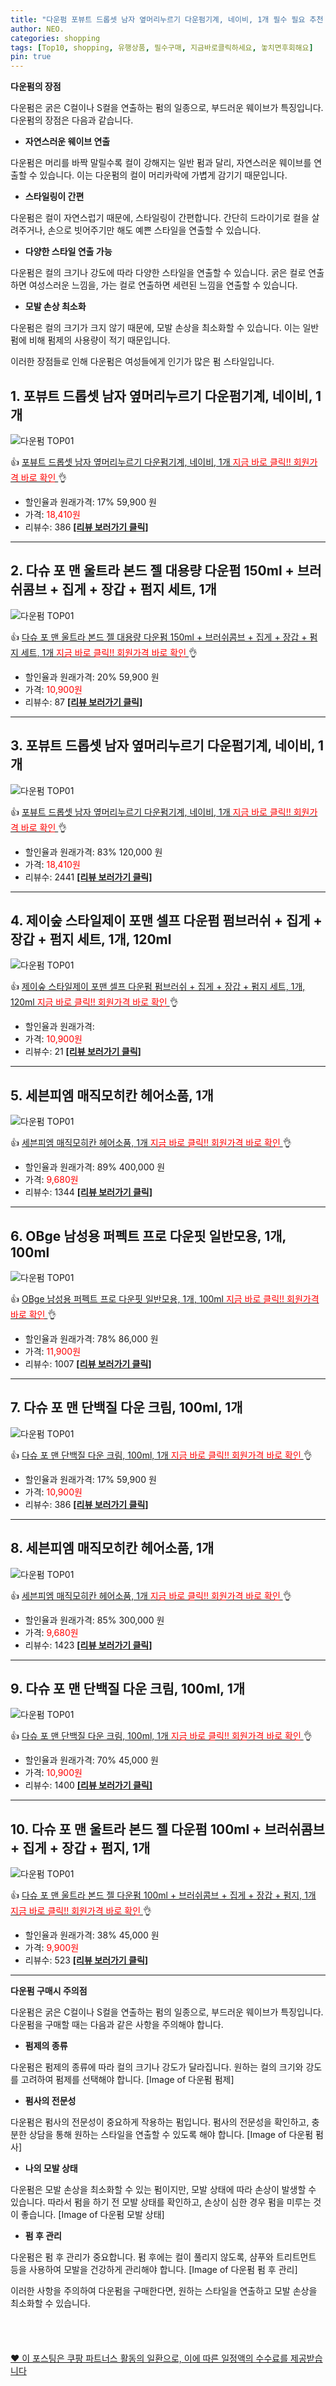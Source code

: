 ```yaml
---
title: "다운펌 포뷰트 드롭셋 남자 옆머리누르기 다운펌기계, 네이비, 1개 필수 필요 추천 제품 비교 최저 가격 비교 장점 구매 후기 구매평"
author: NEO.
categories: shopping
tags: [Top10, shopping, 유행상품, 필수구매, 지금바로클릭하세요, 놓치면후회해요]
pin: true
---
```

**다운펌의 장점**

다운펌은 굵은 C컬이나 S컬을 연출하는 펌의 일종으로, 부드러운 웨이브가 특징입니다. 다운펌의 장점은 다음과 같습니다.

* **자연스러운 웨이브 연출**

다운펌은 머리를 바짝 말릴수록 컬이 강해지는 일반 펌과 달리, 자연스러운 웨이브를 연출할 수 있습니다. 이는 다운펌의 컬이 머리카락에 가볍게 감기기 때문입니다.

* **스타일링이 간편**

다운펌은 컬이 자연스럽기 때문에, 스타일링이 간편합니다. 간단히 드라이기로 컬을 살려주거나, 손으로 빗어주기만 해도 예쁜 스타일을 연출할 수 있습니다.

* **다양한 스타일 연출 가능**

다운펌은 컬의 크기나 강도에 따라 다양한 스타일을 연출할 수 있습니다. 굵은 컬로 연출하면 여성스러운 느낌을, 가는 컬로 연출하면 세련된 느낌을 연출할 수 있습니다.

* **모발 손상 최소화**

다운펌은 컬의 크기가 크지 않기 때문에, 모발 손상을 최소화할 수 있습니다. 이는 일반 펌에 비해 펌제의 사용량이 적기 때문입니다.

이러한 장점들로 인해 다운펌은 여성들에게 인기가 많은 펌 스타일입니다.

   

## 1. 포뷰트 드롭셋 남자 옆머리누르기 다운펌기계, 네이비, 1개

![다운펌 TOP01](https://thumbnail9.coupangcdn.com/thumbnails/remote/490x490ex/image/rs_quotation_api/jar9jrf2/9ff720dcb5ba4eb59d4c05f33b211e92.jpg)


👍 [포뷰트 드롭셋 남자 옆머리누르기 다운펌기계, 네이비, 1개 <font color=red> 지금 바로 클릭!! 회원가격 바로 확인 </font> ](https://link.coupang.com/re/AFFSDP?lptag=AF3617701&subid=GithubCoopas&pageKey=7136117446&traceid=V0-153&itemId=17905910167&vendorItemId=85068650420) 👌 


- 할인율과 원래가격: 17%  59,900   원
- 가격: <span style='color:red'>18,410원</span>
- 리뷰수: 386  [**[리뷰 보러가기 클릭]**](https://link.coupang.com/re/AFFSDP?lptag=AF3617701&subid=GithubCoopas&pageKey=7136117446&traceid=V0-153&itemId=17905910167&vendorItemId=85068650420)

---


   

## 2. 다슈 포 맨 울트라 본드 젤 대용량 다운펌 150ml + 브러쉬콤브 + 집게 + 장갑 + 펌지 세트, 1개

![다운펌 TOP01](https://thumbnail8.coupangcdn.com/thumbnails/remote/490x490ex/image/retail/images/1000141881235220-9be69e21-ba07-43d3-9066-3677572911aa.jpg)


👍 [다슈 포 맨 울트라 본드 젤 대용량 다운펌 150ml + 브러쉬콤브 + 집게 + 장갑 + 펌지 세트, 1개 <font color=red> 지금 바로 클릭!! 회원가격 바로 확인 </font> ](https://link.coupang.com/re/AFFSDP?lptag=AF3617701&subid=GithubCoopas&pageKey=56444440&traceid=V0-153&itemId=14418052100&vendorItemId=81661940347) 👌 


- 할인율과 원래가격: 20%  59,900   원
- 가격: <span style='color:red'>10,900원</span>
- 리뷰수: 87  [**[리뷰 보러가기 클릭]**](https://link.coupang.com/re/AFFSDP?lptag=AF3617701&subid=GithubCoopas&pageKey=56444440&traceid=V0-153&itemId=14418052100&vendorItemId=81661940347)

---


   

## 3. 포뷰트 드롭셋 남자 옆머리누르기 다운펌기계, 네이비, 1개

![다운펌 TOP01](https://thumbnail9.coupangcdn.com/thumbnails/remote/490x490ex/image/rs_quotation_api/jar9jrf2/9ff720dcb5ba4eb59d4c05f33b211e92.jpg)


👍 [포뷰트 드롭셋 남자 옆머리누르기 다운펌기계, 네이비, 1개 <font color=red> 지금 바로 클릭!! 회원가격 바로 확인 </font> ](https://link.coupang.com/re/AFFSDP?lptag=AF3617701&subid=GithubCoopas&pageKey=7136117446&traceid=V0-153&itemId=17905910167&vendorItemId=85068650420) 👌 


- 할인율과 원래가격: 83%  120,000   원
- 가격: <span style='color:red'>18,410원</span>
- 리뷰수: 2441  [**[리뷰 보러가기 클릭]**](https://link.coupang.com/re/AFFSDP?lptag=AF3617701&subid=GithubCoopas&pageKey=7136117446&traceid=V0-153&itemId=17905910167&vendorItemId=85068650420)

---


   

## 4. 제이숲 스타일제이 포맨 셀프 다운펌 펌브러쉬 + 집게 + 장갑 + 펌지 세트, 1개, 120ml

![다운펌 TOP01](https://thumbnail8.coupangcdn.com/thumbnails/remote/490x490ex/image/retail/images/1912222989115697-8e3f0cd1-f4ab-4dda-8ec5-0b70becfe83e.jpg)


👍 [제이숲 스타일제이 포맨 셀프 다운펌 펌브러쉬 + 집게 + 장갑 + 펌지 세트, 1개, 120ml <font color=red> 지금 바로 클릭!! 회원가격 바로 확인 </font> ](https://link.coupang.com/re/AFFSDP?lptag=AF3617701&subid=GithubCoopas&pageKey=6429780502&traceid=V0-153&itemId=13871220493&vendorItemId=81121091247) 👌 


- 할인율과 원래가격: 
- 가격: <span style='color:red'>10,900원</span>
- 리뷰수: 21  [**[리뷰 보러가기 클릭]**](https://link.coupang.com/re/AFFSDP?lptag=AF3617701&subid=GithubCoopas&pageKey=6429780502&traceid=V0-153&itemId=13871220493&vendorItemId=81121091247)

---


   

## 5. 세븐피엠 매직모히칸 헤어소품, 1개

![다운펌 TOP01](https://thumbnail8.coupangcdn.com/thumbnails/remote/490x490ex/image/retail/images/2549357817826039-dcd6c8c8-d562-49ac-a33b-a9cae8af512a.jpg)


👍 [세븐피엠 매직모히칸 헤어소품, 1개 <font color=red> 지금 바로 클릭!! 회원가격 바로 확인 </font> ](https://link.coupang.com/re/AFFSDP?lptag=AF3617701&subid=GithubCoopas&pageKey=6177189241&traceid=V0-153&itemId=385181601&vendorItemId=3935987323) 👌 


- 할인율과 원래가격: 89%  400,000   원
- 가격: <span style='color:red'>9,680원</span>
- 리뷰수: 1344  [**[리뷰 보러가기 클릭]**](https://link.coupang.com/re/AFFSDP?lptag=AF3617701&subid=GithubCoopas&pageKey=6177189241&traceid=V0-153&itemId=385181601&vendorItemId=3935987323)

---


   

## 6. OBge 남성용 퍼펙트 프로 다운핏 일반모용, 1개, 100ml

![다운펌 TOP01](https://thumbnail7.coupangcdn.com/thumbnails/remote/490x490ex/image/vendor_inventory/a127/324e018cf7746b2746a6ed8e8e9be038cb489c55f8fe68cd270c350e6df0.jpg)


👍 [OBge 남성용 퍼펙트 프로 다운핏 일반모용, 1개, 100ml <font color=red> 지금 바로 클릭!! 회원가격 바로 확인 </font> ](https://link.coupang.com/re/AFFSDP?lptag=AF3617701&subid=GithubCoopas&pageKey=7630149428&traceid=V0-153&itemId=20248913781&vendorItemId=87540809566) 👌 


- 할인율과 원래가격: 78%  86,000   원
- 가격: <span style='color:red'>11,900원</span>
- 리뷰수: 1007  [**[리뷰 보러가기 클릭]**](https://link.coupang.com/re/AFFSDP?lptag=AF3617701&subid=GithubCoopas&pageKey=7630149428&traceid=V0-153&itemId=20248913781&vendorItemId=87540809566)

---


   

## 7. 다슈 포 맨 단백질 다운 크림, 100ml, 1개

![다운펌 TOP01](https://thumbnail9.coupangcdn.com/thumbnails/remote/490x490ex/image/retail/images/2023/04/13/15/9/b8b5fa46-e2f1-42ae-9aab-c994ba5f8862.jpg)


👍 [다슈 포 맨 단백질 다운 크림, 100ml, 1개 <font color=red> 지금 바로 클릭!! 회원가격 바로 확인 </font> ](https://link.coupang.com/re/AFFSDP?lptag=AF3617701&subid=GithubCoopas&pageKey=7265942417&traceid=V0-153&itemId=18518586766&vendorItemId=85657290963) 👌 


- 할인율과 원래가격: 17%  59,900   원
- 가격: <span style='color:red'>10,900원</span>
- 리뷰수: 386  [**[리뷰 보러가기 클릭]**](https://link.coupang.com/re/AFFSDP?lptag=AF3617701&subid=GithubCoopas&pageKey=7265942417&traceid=V0-153&itemId=18518586766&vendorItemId=85657290963)

---


   

## 8. 세븐피엠 매직모히칸 헤어소품, 1개

![다운펌 TOP01](https://thumbnail8.coupangcdn.com/thumbnails/remote/490x490ex/image/retail/images/2549357817826039-dcd6c8c8-d562-49ac-a33b-a9cae8af512a.jpg)


👍 [세븐피엠 매직모히칸 헤어소품, 1개 <font color=red> 지금 바로 클릭!! 회원가격 바로 확인 </font> ](https://link.coupang.com/re/AFFSDP?lptag=AF3617701&subid=GithubCoopas&pageKey=6177189241&traceid=V0-153&itemId=385181601&vendorItemId=3935987323) 👌 


- 할인율과 원래가격: 85%  300,000   원
- 가격: <span style='color:red'>9,680원</span>
- 리뷰수: 1423  [**[리뷰 보러가기 클릭]**](https://link.coupang.com/re/AFFSDP?lptag=AF3617701&subid=GithubCoopas&pageKey=6177189241&traceid=V0-153&itemId=385181601&vendorItemId=3935987323)

---


   

## 9. 다슈 포 맨 단백질 다운 크림, 100ml, 1개

![다운펌 TOP01](https://thumbnail9.coupangcdn.com/thumbnails/remote/490x490ex/image/retail/images/2023/04/13/15/9/b8b5fa46-e2f1-42ae-9aab-c994ba5f8862.jpg)


👍 [다슈 포 맨 단백질 다운 크림, 100ml, 1개 <font color=red> 지금 바로 클릭!! 회원가격 바로 확인 </font> ](https://link.coupang.com/re/AFFSDP?lptag=AF3617701&subid=GithubCoopas&pageKey=7265942417&traceid=V0-153&itemId=18518586766&vendorItemId=85657290963) 👌 


- 할인율과 원래가격: 70%  45,000   원
- 가격: <span style='color:red'>10,900원</span>
- 리뷰수: 1400  [**[리뷰 보러가기 클릭]**](https://link.coupang.com/re/AFFSDP?lptag=AF3617701&subid=GithubCoopas&pageKey=7265942417&traceid=V0-153&itemId=18518586766&vendorItemId=85657290963)

---


   

## 10. 다슈 포 맨 울트라 본드 젤 다운펌 100ml + 브러쉬콤브 + 집게 + 장갑 + 펌지, 1개

![다운펌 TOP01](https://thumbnail6.coupangcdn.com/thumbnails/remote/490x490ex/image/retail/images/14440996412329653-6fa59e04-ae0c-4b6f-bf9e-14290cb78537.jpg)


👍 [다슈 포 맨 울트라 본드 젤 다운펌 100ml + 브러쉬콤브 + 집게 + 장갑 + 펌지, 1개 <font color=red> 지금 바로 클릭!! 회원가격 바로 확인 </font> ](https://link.coupang.com/re/AFFSDP?lptag=AF3617701&subid=GithubCoopas&pageKey=56444440&traceid=V0-153&itemId=195324186&vendorItemId=3465142796) 👌 


- 할인율과 원래가격: 38%  45,000   원
- 가격: <span style='color:red'>9,900원</span>
- 리뷰수: 523  [**[리뷰 보러가기 클릭]**](https://link.coupang.com/re/AFFSDP?lptag=AF3617701&subid=GithubCoopas&pageKey=56444440&traceid=V0-153&itemId=195324186&vendorItemId=3465142796)

---
**다운펌 구매시 주의점**

다운펌은 굵은 C컬이나 S컬을 연출하는 펌의 일종으로, 부드러운 웨이브가 특징입니다. 다운펌을 구매할 때는 다음과 같은 사항을 주의해야 합니다.

* **펌제의 종류**

다운펌은 펌제의 종류에 따라 컬의 크기나 강도가 달라집니다. 원하는 컬의 크기와 강도를 고려하여 펌제를 선택해야 합니다.
[Image of 다운펌 펌제]

* **펌사의 전문성**

다운펌은 펌사의 전문성이 중요하게 작용하는 펌입니다. 펌사의 전문성을 확인하고, 충분한 상담을 통해 원하는 스타일을 연출할 수 있도록 해야 합니다.
[Image of 다운펌 펌사]

* **나의 모발 상태**

다운펌은 모발 손상을 최소화할 수 있는 펌이지만, 모발 상태에 따라 손상이 발생할 수 있습니다. 따라서 펌을 하기 전 모발 상태를 확인하고, 손상이 심한 경우 펌을 미루는 것이 좋습니다.
[Image of 다운펌 모발 상태]

* **펌 후 관리**

다운펌은 펌 후 관리가 중요합니다. 펌 후에는 컬이 풀리지 않도록, 샴푸와 트리트먼트 등을 사용하여 모발을 건강하게 관리해야 합니다.
[Image of 다운펌 펌 후 관리]

이러한 사항을 주의하여 다운펌을 구매한다면, 원하는 스타일을 연출하고 모발 손상을 최소화할 수 있습니다.<br><br><br><br><br> [ ❤  이 포스팅은 쿠팡 파트너스 활동의 일환으로, 이에 따른 일정액의 수수료를 제공받습니다](https://link.coupang.com/a/bcEFyh)
